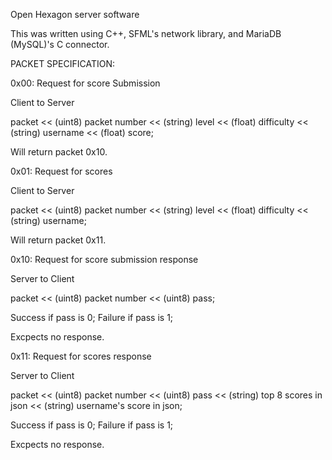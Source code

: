 Open Hexagon server software

This was written using C++, SFML's network library, and MariaDB (MySQL)'s C connector.

PACKET SPECIFICATION:

0x00: Request for score Submission

Client to Server

packet << (uint8) packet number << (string) level << (float) difficulty << (string) username << (float) score;

Will return packet 0x10.


0x01: Request for scores

Client to Server

packet << (uint8) packet number << (string) level << (float) difficulty << (string) username;

Will return packet 0x11.


0x10: Request for score submission response

Server to Client

packet << (uint8) packet number << (uint8) pass;

Success if pass is 0;
Failure if pass is 1;

Excpects no response.


0x11: Request for scores response

Server to Client

packet << (uint8) packet number << (uint8) pass << (string) top 8 scores in json << (string) username's score in json;

Success if pass is 0;
Failure if pass is 1;

Excpects no response.
